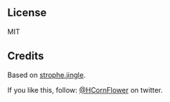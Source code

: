 
## License

MIT

## Credits
Based on [strophe.jingle](https://github.com/ESTOS/strophe.jingle).

If you like this, follow: [@HCornFlower](http://twitter.com/hcornflower) on twitter.
